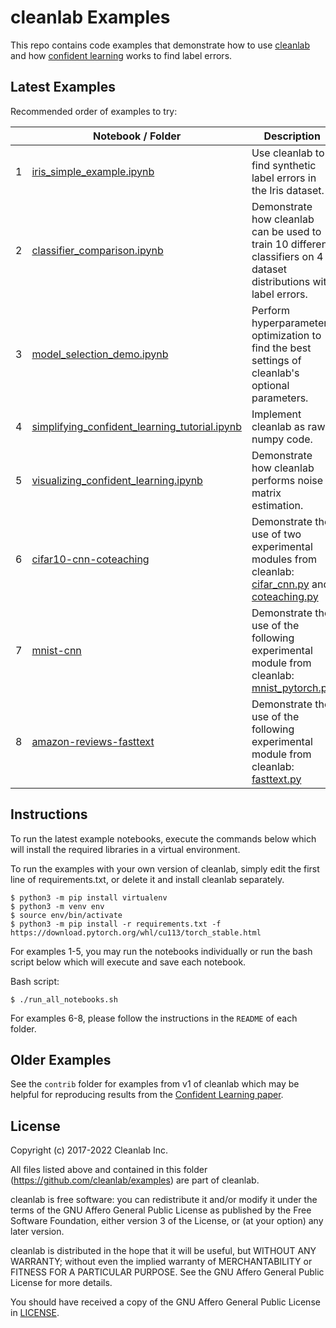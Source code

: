 # cleanlab Examples

This repo contains code examples that demonstrate how to use [cleanlab](https://github.com/cleanlab) and how [confident learning](https://arxiv.org/abs/1911.00068) works to find label errors.

## Latest Examples

Recommended order of examples to try:

|     | Notebook / Folder                             | Description                                                                                                                                                                                                                                                                    |
| --- | --------------------------------------------- | ------------------------------------------------------------------------------------------------------------------------------------------------------------------------------------------------------------------------------------------------------------------------------ |
| 1   | [iris_simple_example.ipynb](iris_simple_example.ipynb)                     | Use cleanlab to find synthetic label errors in the Iris dataset.                                                                                                                                                                                                             |
| 2   | [classifier_comparison.ipynb](classifier_comparison.ipynb)                   | Demonstrate how cleanlab can be used to train 10 different classifiers on 4 dataset distributions with label errors.                                                                                                                                                         |
| 3   | [model_selection_demo.ipynb](model_selection_demo.ipynb)                    | Perform hyperparameter optimization to find the best settings of cleanlab's optional parameters.                                                                                                                                                                             |
| 4   | [simplifying_confident_learning_tutorial.ipynb](simplifying_confident_learning_tutorial.ipynb) | Implement cleanlab as raw numpy code.                                                                                                                                                                                                                                        |
| 5   | [visualizing_confident_learning.ipynb](visualizing_confident_learning.ipynb)          | Demonstrate how cleanlab performs noise matrix estimation.                                                                                                                                                                                                                   |
| 6   | [cifar10-cnn-coteaching](cifar10-cnn-coteaching)                        | Demonstrate the use of two experimental modules from cleanlab: [cifar_cnn.py](https://github.com/cleanlab/cleanlab/blob/master/cleanlab/experimental/cifar_cnn.py) and [coteaching.py](https://github.com/cleanlab/cleanlab/blob/master/cleanlab/experimental/coteaching.py) |
| 7   | [mnist-cnn](mnist-cnn)                                     | Demonstrate the use of the following experimental module from cleanlab: [mnist_pytorch.py](https://github.com/cleanlab/cleanlab/blob/master/cleanlab/experimental/mnist_pytorch.py)                                                                                          |
| 8   | [amazon-reviews-fasttext](amazon-reviews-fasttext)                       | Demonstrate the use of the following experimental module from cleanlab: [fasttext.py](https://github.com/cleanlab/cleanlab/blob/master/cleanlab/experimental/fasttext.py)                                                                                                    |

## Instructions

To run the latest example notebooks, execute the commands below which will install the required libraries in a virtual environment.

To run the examples with your own version of cleanlab, simply edit the first line of requirements.txt, or delete it and install cleanlab separately.

```console
$ python3 -m pip install virtualenv
$ python3 -m venv env
$ source env/bin/activate
$ python3 -m pip install -r requirements.txt -f https://download.pytorch.org/whl/cu113/torch_stable.html
```

For examples 1-5, you may run the notebooks individually or run the bash script below which will execute and save each notebook.

Bash script:

```console
$ ./run_all_notebooks.sh
```

For examples 6-8, please follow the instructions in the `README` of each folder.

## Older Examples

See the `contrib` folder for examples from v1 of cleanlab which may be helpful for reproducing results from the [Confident Learning paper](https://arxiv.org/abs/1911.00068).

## License

Copyright (c) 2017-2022 Cleanlab Inc.

All files listed above and contained in this folder (<https://github.com/cleanlab/examples>) are part of cleanlab.

cleanlab is free software: you can redistribute it and/or modify
it under the terms of the GNU Affero General Public License as published by
the Free Software Foundation, either version 3 of the License, or
(at your option) any later version.

cleanlab is distributed in the hope that it will be useful,
but WITHOUT ANY WARRANTY; without even the implied warranty of
MERCHANTABILITY or FITNESS FOR A PARTICULAR PURPOSE. See the
GNU Affero General Public License for more details.

You should have received a copy of the GNU Affero General Public License in [LICENSE](LICENSE).
